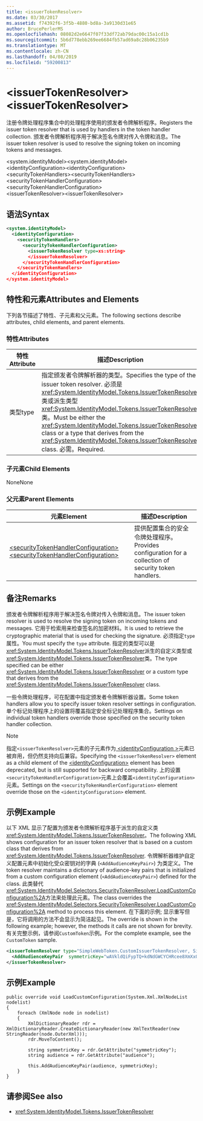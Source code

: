 ```yaml
---
title: <issuerTokenResolver>
ms.date: 03/30/2017
ms.assetid: f74392f6-3f5b-4880-bd8a-3a9130d31e65
author: BrucePerlerMS
ms.openlocfilehash: 08082d2e6647f07f33df72ab79dac00c15a1cd1b
ms.sourcegitcommit: 5b6d778ebb269ee6684fb57ad69a8c28b06235b9
ms.translationtype: MT
ms.contentlocale: zh-CN
ms.lasthandoff: 04/08/2019
ms.locfileid: "59200813"
---
```

# <a name="issuertokenresolver"></a><span data-ttu-id="d4a46-101">\<issuerTokenResolver></span><span class="sxs-lookup"><span data-stu-id="d4a46-101">\<issuerTokenResolver></span></span>
<span data-ttu-id="d4a46-102">注册令牌处理程序集合中的处理程序使用的颁发者令牌解析程序。</span><span class="sxs-lookup"><span data-stu-id="d4a46-102">Registers the issuer token resolver that is used by handlers in the token handler collection.</span></span> <span data-ttu-id="d4a46-103">颁发者令牌解析程序用于解决签名令牌对传入令牌和消息。</span><span class="sxs-lookup"><span data-stu-id="d4a46-103">The issuer token resolver is used to resolve the signing token on incoming tokens and messages.</span></span>  
  
 <span data-ttu-id="d4a46-104">\<system.identityModel></span><span class="sxs-lookup"><span data-stu-id="d4a46-104">\<system.identityModel></span></span>  
<span data-ttu-id="d4a46-105">\<identityConfiguration></span><span class="sxs-lookup"><span data-stu-id="d4a46-105">\<identityConfiguration></span></span>  
<span data-ttu-id="d4a46-106">\<securityTokenHandlers></span><span class="sxs-lookup"><span data-stu-id="d4a46-106">\<securityTokenHandlers></span></span>  
<span data-ttu-id="d4a46-107">\<securityTokenHandlerConfiguration></span><span class="sxs-lookup"><span data-stu-id="d4a46-107">\<securityTokenHandlerConfiguration></span></span>  
<span data-ttu-id="d4a46-108">\<issuerTokenResolver></span><span class="sxs-lookup"><span data-stu-id="d4a46-108">\<issuerTokenResolver></span></span>  
  
## <a name="syntax"></a><span data-ttu-id="d4a46-109">语法</span><span class="sxs-lookup"><span data-stu-id="d4a46-109">Syntax</span></span>  
  
```xml  
<system.identityModel>  
  <identityConfiguration>  
    <securityTokenHandlers>  
      <securityTokenHandlerConfiguration>  
        <issuerTokenResolver type=xs:string>  
        </issuerTokenResolver>  
      </securityTokenHandlerConfiguration>  
    </securityTokenHandlers>  
  </identityConfiguration>  
</system.identityModel>  
```  
  
## <a name="attributes-and-elements"></a><span data-ttu-id="d4a46-110">特性和元素</span><span class="sxs-lookup"><span data-stu-id="d4a46-110">Attributes and Elements</span></span>  
 <span data-ttu-id="d4a46-111">下列各节描述了特性、子元素和父元素。</span><span class="sxs-lookup"><span data-stu-id="d4a46-111">The following sections describe attributes, child elements, and parent elements.</span></span>  
  
### <a name="attributes"></a><span data-ttu-id="d4a46-112">特性</span><span class="sxs-lookup"><span data-stu-id="d4a46-112">Attributes</span></span>  
  
|<span data-ttu-id="d4a46-113">特性</span><span class="sxs-lookup"><span data-stu-id="d4a46-113">Attribute</span></span>|<span data-ttu-id="d4a46-114">描述</span><span class="sxs-lookup"><span data-stu-id="d4a46-114">Description</span></span>|  
|---------------|-----------------|  
|<span data-ttu-id="d4a46-115">类型</span><span class="sxs-lookup"><span data-stu-id="d4a46-115">type</span></span>|<span data-ttu-id="d4a46-116">指定颁发者令牌解析器的类型。</span><span class="sxs-lookup"><span data-stu-id="d4a46-116">Specifies the type of the issuer token resolver.</span></span> <span data-ttu-id="d4a46-117">必须是<xref:System.IdentityModel.Tokens.IssuerTokenResolver>类或派生类型<xref:System.IdentityModel.Tokens.IssuerTokenResolver>类。</span><span class="sxs-lookup"><span data-stu-id="d4a46-117">Must be either the <xref:System.IdentityModel.Tokens.IssuerTokenResolver> class or a type that derives from the <xref:System.IdentityModel.Tokens.IssuerTokenResolver> class.</span></span> <span data-ttu-id="d4a46-118">必需。</span><span class="sxs-lookup"><span data-stu-id="d4a46-118">Required.</span></span>|  
  
### <a name="child-elements"></a><span data-ttu-id="d4a46-119">子元素</span><span class="sxs-lookup"><span data-stu-id="d4a46-119">Child Elements</span></span>  
 <span data-ttu-id="d4a46-120">None</span><span class="sxs-lookup"><span data-stu-id="d4a46-120">None</span></span>  
  
### <a name="parent-elements"></a><span data-ttu-id="d4a46-121">父元素</span><span class="sxs-lookup"><span data-stu-id="d4a46-121">Parent Elements</span></span>  
  
|<span data-ttu-id="d4a46-122">元素</span><span class="sxs-lookup"><span data-stu-id="d4a46-122">Element</span></span>|<span data-ttu-id="d4a46-123">描述</span><span class="sxs-lookup"><span data-stu-id="d4a46-123">Description</span></span>|  
|-------------|-----------------|  
|[<span data-ttu-id="d4a46-124">\<securityTokenHandlerConfiguration></span><span class="sxs-lookup"><span data-stu-id="d4a46-124">\<securityTokenHandlerConfiguration></span></span>](../../../../../docs/framework/configure-apps/file-schema/windows-identity-foundation/securitytokenhandlerconfiguration.md)|<span data-ttu-id="d4a46-125">提供配置集合的安全令牌处理程序。</span><span class="sxs-lookup"><span data-stu-id="d4a46-125">Provides configuration for a collection of security token handlers.</span></span>|  
  
## <a name="remarks"></a><span data-ttu-id="d4a46-126">备注</span><span class="sxs-lookup"><span data-stu-id="d4a46-126">Remarks</span></span>  
 <span data-ttu-id="d4a46-127">颁发者令牌解析程序用于解决签名令牌对传入令牌和消息。</span><span class="sxs-lookup"><span data-stu-id="d4a46-127">The issuer token resolver is used to resolve the signing token on incoming tokens and messages.</span></span> <span data-ttu-id="d4a46-128">它用于检索用来检查签名的加密材料。</span><span class="sxs-lookup"><span data-stu-id="d4a46-128">It is used to retrieve the cryptographic material that is used for checking the signature.</span></span> <span data-ttu-id="d4a46-129">必须指定`type`属性。</span><span class="sxs-lookup"><span data-stu-id="d4a46-129">You must specify the `type` attribute.</span></span> <span data-ttu-id="d4a46-130">指定的类型可以是<xref:System.IdentityModel.Tokens.IssuerTokenResolver>派生的自定义类型或<xref:System.IdentityModel.Tokens.IssuerTokenResolver>类。</span><span class="sxs-lookup"><span data-stu-id="d4a46-130">The type specified can be either <xref:System.IdentityModel.Tokens.IssuerTokenResolver> or a custom type that derives from the <xref:System.IdentityModel.Tokens.IssuerTokenResolver> class.</span></span>  
  
 <span data-ttu-id="d4a46-131">一些令牌处理程序，可在配置中指定颁发者令牌解析器设置。</span><span class="sxs-lookup"><span data-stu-id="d4a46-131">Some token handlers allow you to specify issuer token resolver settings in configuration.</span></span> <span data-ttu-id="d4a46-132">单个标记处理程序上的设置将覆盖指定安全标记处理程序集合。</span><span class="sxs-lookup"><span data-stu-id="d4a46-132">Settings on individual token handlers override those specified on the security token handler collection.</span></span>  
  
> [!NOTE]
>  <span data-ttu-id="d4a46-133">指定`<issuerTokenResolver>`元素的子元素作为[ \<identityConfiguration >](../../../../../docs/framework/configure-apps/file-schema/windows-identity-foundation/identityconfiguration.md)元素已被弃用，但仍然支持向后兼容。</span><span class="sxs-lookup"><span data-stu-id="d4a46-133">Specifying the `<issuerTokenResolver>` element as a child element of the [\<identityConfiguration>](../../../../../docs/framework/configure-apps/file-schema/windows-identity-foundation/identityconfiguration.md) element has been deprecated, but is still supported for backward compatibility.</span></span> <span data-ttu-id="d4a46-134">上的设置`<securityTokenHandlerConfiguration>`元素上会覆盖`<identityConfiguration>`元素。</span><span class="sxs-lookup"><span data-stu-id="d4a46-134">Settings on the `<securityTokenHandlerConfiguration>` element override those on the `<identityConfiguration>` element.</span></span>  
  
## <a name="example"></a><span data-ttu-id="d4a46-135">示例</span><span class="sxs-lookup"><span data-stu-id="d4a46-135">Example</span></span>  
 <span data-ttu-id="d4a46-136">以下 XML 显示了配置为颁发者令牌解析程序基于派生的自定义类<xref:System.IdentityModel.Tokens.IssuerTokenResolver>。</span><span class="sxs-lookup"><span data-stu-id="d4a46-136">The following XML shows configuration for an issuer token resolver that is based on a custom class that derives from <xref:System.IdentityModel.Tokens.IssuerTokenResolver>.</span></span> <span data-ttu-id="d4a46-137">令牌解析器维护自定义配置元素中初始化受众密钥对的字典 (`<AddAudienceKeyPair>`) 为类定义。</span><span class="sxs-lookup"><span data-stu-id="d4a46-137">The token resolver maintains a dictionary of audience-key pairs that is initialized from a custom configuration element (`<AddAudienceKeyPair>`) defined for the class.</span></span> <span data-ttu-id="d4a46-138">此类替代<xref:System.IdentityModel.Selectors.SecurityTokenResolver.LoadCustomConfiguration%2A>方法来处理此元素。</span><span class="sxs-lookup"><span data-stu-id="d4a46-138">The class overrides the <xref:System.IdentityModel.Selectors.SecurityTokenResolver.LoadCustomConfiguration%2A> method to process this element.</span></span> <span data-ttu-id="d4a46-139">在下面的示例; 显示重写但是，它将调用的方法不会显示为简洁起见。</span><span class="sxs-lookup"><span data-stu-id="d4a46-139">The override is shown in the following example; however, the methods it calls are not shown for brevity.</span></span> <span data-ttu-id="d4a46-140">有关完整示例，请参阅`CustomToken`示例。</span><span class="sxs-lookup"><span data-stu-id="d4a46-140">For the complete example, see the `CustomToken` sample.</span></span>  
  
```xml  
<issuerTokenResolver type="SimpleWebToken.CustomIssuerTokenResolver, SimpleWebToken">  
  <AddAudienceKeyPair  symmetricKey="wAVkldQiFypTQ+kdNdGWCYCHRcee8XmXxOvgmak8vSY=" audience="http://localhost:19851/" />  
</issuerTokenResolver>  
```  
  
## <a name="example"></a><span data-ttu-id="d4a46-141">示例</span><span class="sxs-lookup"><span data-stu-id="d4a46-141">Example</span></span>  
  
```  
public override void LoadCustomConfiguration(System.Xml.XmlNodeList nodelist)  
{  
    foreach (XmlNode node in nodelist)  
    {  
        XmlDictionaryReader rdr = XmlDictionaryReader.CreateDictionaryReader(new XmlTextReader(new StringReader(node.OuterXml)));  
        rdr.MoveToContent();  
  
        string symmetricKey = rdr.GetAttribute("symmetricKey");  
        string audience = rdr.GetAttribute("audience");  
  
        this.AddAudienceKeyPair(audience, symmetricKey);  
    }  
}  
```  
  
## <a name="see-also"></a><span data-ttu-id="d4a46-142">请参阅</span><span class="sxs-lookup"><span data-stu-id="d4a46-142">See also</span></span>

- <xref:System.IdentityModel.Tokens.IssuerTokenResolver>
